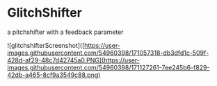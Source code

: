 # GlitchShifter
a pitchshifter with a feedback parameter

![glitchshifterScreenshot]([https://user-images.githubusercontent.com/54960398/171057318-db3dfd1c-509f-428d-af29-48c7d42745a0.PNG](https://user-images.githubusercontent.com/54960398/171127261-7ee245b6-f829-42db-a465-8cf9a3549c88.png)
